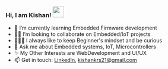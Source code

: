 ### Hi, I am Kishan! <img src="https://raw.githubusercontent.com/MartinHeinz/MartinHeinz/master/wave.gif" width="30px">
 - 🤖 I’m currently learning Embedded Firmware development
 - 🤝🏻 I’m looking to collaborate on Embedded/IoT projects
 - 👨🏻‍🚀 I always like to keep Beginner's mindset and be curious
 - 💬 Ask me about Embedded systems, IoT, Microcontrollers
 - ✨ My Other Interests are WebDevelopment and UI/UX
 - 📫 Get in touch: [LinkedIn](https://www.linkedin.com/in/kishankrs/), <kishankrs21@gmail.com>
<!--
**kishankrs/kishankrs** is a ✨ _special_ ✨ repository because its `README.md` (this file) appears on your GitHub profile.

